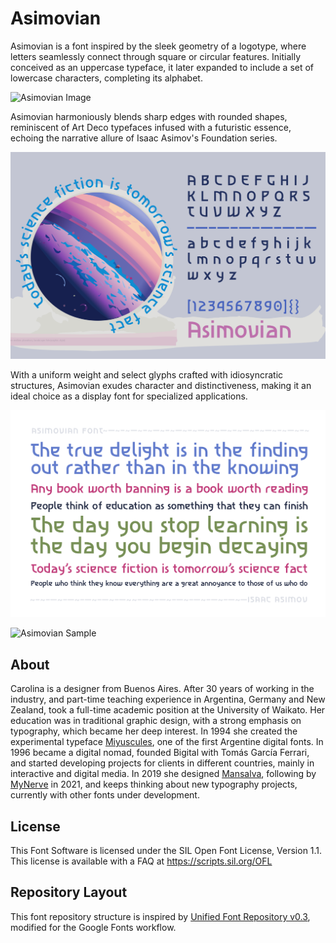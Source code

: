 # Asimovian

Asimovian is a font inspired by the sleek geometry of a logotype, where letters seamlessly connect through square or circular features. Initially conceived as an uppercase typeface, it later expanded to include a set of lowercase characters, completing its alphabet.

![Asimovian Image](documentation/asimovian-sample.png)

Asimovian harmoniously blends sharp edges with rounded shapes, reminiscent of Art Deco typefaces infused with a futuristic essence, echoing the narrative allure of Isaac Asimov's Foundation series.

![Asimovian Sample](/documentation/asimovian-sample2.png)

With a uniform weight and select glyphs crafted with idiosyncratic structures, Asimovian exudes character and distinctiveness, making it an ideal choice as a display font for specialized applications.

![Asimovian Sample](/documentation/asimovian-sample3.png)

![Asimovian Sample](/documentation/asimovian-catalogue_cassettesx4.png)



## About

Carolina is a designer from Buenos Aires. After 30 years of working in the industry, and part-time teaching experience in Argentina, Germany and New Zealand, took a full-time academic position at the University of Waikato. 
Her education was in traditional graphic design, with a strong emphasis on typography, which became her deep interest. In 1994 she created the experimental typeface [Miyuscules](https://github.com/carolinashort/miyuscules), one of the first Argentine digital fonts. In 1996 became a digital nomad, founded Bigital with Tomás García Ferrari, and started developing projects for clients in different countries, mainly in interactive and digital media. In 2019 she designed [Mansalva](https://github.com/carolinashort/mansalva), following by [MyNerve](https://github.com/carolinashort/MyNerve) in 2021, and keeps thinking about new typography projects, currently with other fonts under development.





## License

This Font Software is licensed under the SIL Open Font License, Version 1.1.
This license is available with a FAQ at
https://scripts.sil.org/OFL

## Repository Layout

This font repository structure is inspired by [Unified Font Repository v0.3](https://github.com/unified-font-repository/Unified-Font-Repository), modified for the Google Fonts workflow.
